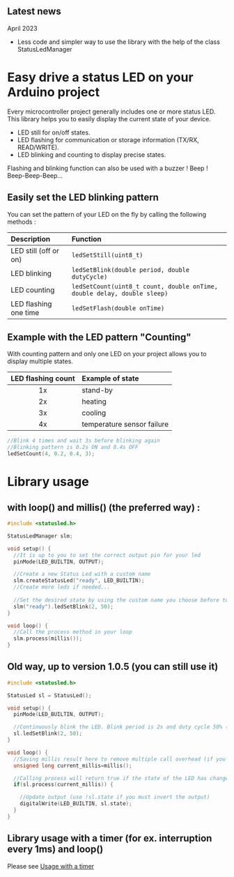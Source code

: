 ## Latest news

April 2023
* Less code and simpler way to use the library with the help of the class StatusLedManager

  

# Easy drive a status LED on your Arduino project

Every microcontroller project generally includes one or more status LED.  
This library helps you to easily display the current state of your device.

* LED still for on/off states.
* LED flashing for communication or storage information (TX/RX, READ/WRITE).
* LED blinking and counting to display precise states.

Flashing and blinking function can also be used with a buzzer ! Beep ! Beep-Beep-Beep...


## Easily set the LED blinking pattern
You can set the pattern of your LED on the fly by calling the following methods :

| Description           | Function                                                                |
| :-------------------- | :---------------------------------------------------------------------- |
| LED still (off or on) | `ledSetStill(uint8_t)`                                                  |
| LED blinking          | `ledSetBlink(double period, double dutyCycle)`                          |
| LED counting          | `ledSetCount(uint8_t count, double onTime, double delay, double sleep)` |
| LED flashing one time | `ledSetFlash(double onTime)`                                            |


## Example with the LED pattern "Counting"
With counting pattern and only one LED on your project allows you to display multiple states.

| LED flashing count | Example of state           |
| :----------------: | :------------------------- |
|         1x         | stand-by                   |
|         2x         | heating                    |
|         3x         | cooling                    |
|         4x         | temperature sensor failure |


```cpp
//Blink 4 times and wait 3s before blinking again
//Blinking pattern is 0.2s ON and 0.4s OFF
ledSetCount(4, 0.2, 0.4, 3);
```

# Library usage

## with loop() and millis() (the preferred way) :


```cpp
#include <statusled.h>

StatusLedManager slm;

void setup() {
  //It is up to you to set the correct output pin for your led
  pinMode(LED_BUILTIN, OUTPUT);

  //Create a new Status Led with a custom name
  slm.createStatusLed("ready", LED_BUILTIN);
  //Create more leds if needed...
  
  //Set the desired state by using the custom name you choose before to address the correct led
  slm("ready").ledSetBlink(2, 50);
}

void loop() {
  //Call the process method in your loop
  slm.process(millis());
}
```

## Old way, up to version 1.0.5 (you can still use it)

```cpp
#include <statusled.h>

StatusLed sl = StatusLed();

void setup() {
  pinMode(LED_BUILTIN, OUTPUT);

  //Continuously blink the LED. Blink period is 2s and duty cycle 50% (1s on, 1s off).
  sl.ledSetBlink(2, 50);
}

void loop() {
  //Saving millis result here to remove multiple call overhead (if you have multiple LED to update)
  unsigned long current_millis=millis();

  //Calling process will return true if the state of the LED has changed.
  if(sl.process(current_millis)) {

    //Update output (use !sl.state if you must invert the output)
    digitalWrite(LED_BUILTIN, sl.state);
  }
}
```

## Library usage with a timer (for ex. interruption every 1ms) and loop()

Please see [Usage with a timer](Usage%20with%20a%20timer.md)

